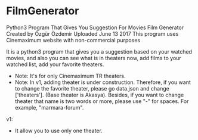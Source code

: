 # FilmGenerator
Python3 Program That Gives You Suggestion For Movies
Film Generator
Created by Özgür Özdemir
Uploaded June 13 2017
This program uses Cinemaximum website with non-commercial purposes

 It is a python3 program that gives you a suggestion based on your watched movies, and also you can see what is in theaters now, add films to your watched list, add your favorite theaters. 
 
* Note: It's for only Cinemaximum TR theaters.
* Note: In v1, adding theater is under construction. Therefore, if you want to change the favorite theater, please go data.json and change ['theaters']. (Base theater is Akasya). Besides, if you want to change theater that name is two words or more, please use "-" for spaces. For example, "marmara-forum".
 

 v1: 
* It allow you to use only one theater.
